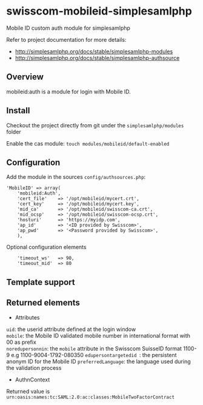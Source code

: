 swisscom-mobileid-simplesamlphp
===============================

Mobile ID custom auth module for simplesamlphp

Refer to project documentation for more details:
 * http://simplesamlphp.org/docs/stable/simplesamlphp-modules
 * http://simplesamlphp.org/docs/stable/simplesamlphp-authsource

## Overview

mobileid:auth is a module for login with Mobile ID.


## Install
Checkout the project directly from git under the `simplesamlphp/modules` folder

Enable the cas module:
  `touch modules/mobileid/default-enabled`


## Configuration

Add the module in the sources `config/authsources.php`:

```
'MobileID' => array(
    'mobileid:Auth',
    'cert_file'    => '/opt/mobileid/mycert.crt',
    'cert_key'     => '/opt/mobileid/mycert.key',
    'mid_ca'       => '/opt/mobileid/swisscom-ca.crt',
    'mid_ocsp'     => '/opt/mobileid/swisscom-ocsp.crt',
    'hosturi'      => 'https://myidp.com',
    'ap_id'        => '<ID provided by Swisscom>',
    'ap_pwd'       => '<Password provided by Swisscom>',
    ),
```

Optional configuration elements
```
    'timeout_ws'   => 90,
    'timeout_mid'  => 80
```

## Template support

## Returned elements

* Attributes

`uid`: the userid attribute defined at the login window  
`mobile`: the Mobile ID validated mobile number in international format with 00 as prefix  
`noredupersonnin`: the `mobile` attribute in the Swisscom SuisseID format 1100-9<mobile> e.g 1100-9004-1792-080350
`edupersontargetedid `: the persistent anonym ID for the Mobile ID
`preferredLanguage`: the language used during the validation process  


* AuthnContext

Returned value is `urn:oasis:names:tc:SAML:2.0:ac:classes:MobileTwoFactorContract`

